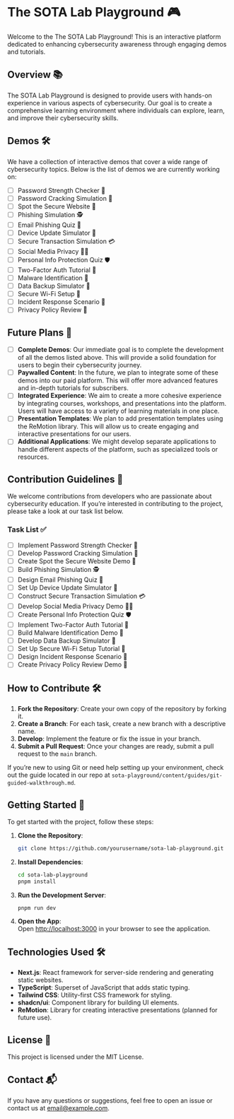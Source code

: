 # The SOTA Lab Playground 🎮

Welcome to the The SOTA Lab Playground! This is an interactive platform dedicated to enhancing cybersecurity awareness through engaging demos and tutorials.

## Overview 📚

The SOTA Lab Playground is designed to provide users with hands-on experience in various aspects of cybersecurity. Our goal is to create a comprehensive learning environment where individuals can explore, learn, and improve their cybersecurity skills.

## Demos 🛠️

We have a collection of interactive demos that cover a wide range of cybersecurity topics. Below is the list of demos we are currently working on:

- [ ] Password Strength Checker 🔐
- [ ] Password Cracking Simulation 🧩
- [ ] Spot the Secure Website 🔎
- [ ] Phishing Simulation 🕵️
- [ ] Email Phishing Quiz 📧
- [ ] Device Update Simulator 🔄
- [ ] Secure Transaction Simulation 💳
- [ ] Social Media Privacy 🕵️‍♀️
- [ ] Personal Info Protection Quiz 🛡️
- [ ] Two-Factor Auth Tutorial 🔑
- [ ] Malware Identification 🦠
- [ ] Data Backup Simulator 💾
- [ ] Secure Wi-Fi Setup 📶
- [ ] Incident Response Scenario 🚨
- [ ] Privacy Policy Review 📄

## Future Plans 🚀

- [ ] **Complete Demos**: Our immediate goal is to complete the development of all the demos listed above. This will provide a solid foundation for users to begin their cybersecurity journey.
- [ ] **Paywalled Content**: In the future, we plan to integrate some of these demos into our paid platform. This will offer more advanced features and in-depth tutorials for subscribers.
- [ ] **Integrated Experience**: We aim to create a more cohesive experience by integrating courses, workshops, and presentations into the platform. Users will have access to a variety of learning materials in one place.
- [ ] **Presentation Templates**: We plan to add presentation templates using the ReMotion library. This will allow us to create engaging and interactive presentations for our users.
- [ ] **Additional Applications**: We might develop separate applications to handle different aspects of the platform, such as specialized tools or resources.

## Contribution Guidelines 🤝

We welcome contributions from developers who are passionate about cybersecurity education. If you’re interested in contributing to the project, please take a look at our task list below.

### Task List ✅

- [ ] Implement Password Strength Checker 🔐
- [ ] Develop Password Cracking Simulation 🧩
- [ ] Create Spot the Secure Website Demo 🔎
- [ ] Build Phishing Simulation 🕵️
- [ ] Design Email Phishing Quiz 📧
- [ ] Set Up Device Update Simulator 🔄
- [ ] Construct Secure Transaction Simulation 💳
- [ ] Develop Social Media Privacy Demo 🕵️‍♀️
- [ ] Create Personal Info Protection Quiz 🛡️
- [ ] Implement Two-Factor Auth Tutorial 🔑
- [ ] Build Malware Identification Demo 🦠
- [ ] Develop Data Backup Simulator 💾
- [ ] Set Up Secure Wi-Fi Setup Tutorial 📶
- [ ] Design Incident Response Scenario 🚨
- [ ] Create Privacy Policy Review Demo 📄

## How to Contribute 🛠️

1. **Fork the Repository**: Create your own copy of the repository by forking it.
2. **Create a Branch**: For each task, create a new branch with a descriptive name.
3. **Develop**: Implement the feature or fix the issue in your branch.
4. **Submit a Pull Request**: Once your changes are ready, submit a pull request to the `main` branch.

If you’re new to using Git or need help setting up your environment, check out the guide located in our repo at `sota-playground/content/guides/git-guided-walkthrough.md`.

## Getting Started 🏁

To get started with the project, follow these steps:

1. **Clone the Repository**:

   ```bash
   git clone https://github.com/yourusername/sota-lab-playground.git
   ```

2. **Install Dependencies**:

   ```bash
   cd sota-lab-playground
   pnpm install
   ```

3. **Run the Development Server**:

   ```bash
   pnpm run dev
   ```

4. **Open the App**:  
   Open [http://localhost:3000](http://localhost:3000) in your browser to see the application.

## Technologies Used 🛠️

- **Next.js**: React framework for server-side rendering and generating static websites.
- **TypeScript**: Superset of JavaScript that adds static typing.
- **Tailwind CSS**: Utility-first CSS framework for styling.
- **shadcn/ui**: Component library for building UI elements.
- **ReMotion**: Library for creating interactive presentations (planned for future use).

## License 📄

This project is licensed under the MIT License.

## Contact 📬

If you have any questions or suggestions, feel free to open an issue or contact us at email@example.com.
